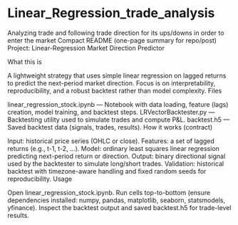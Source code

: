 # Linear_Regression_trade_analysis
Analyzing trade and following trade direction for its ups/downs in order to enter the market
Compact README (one-page summary for repo/post)
Project: Linear-Regression Market Direction Predictor

What this is

A lightweight strategy that uses simple linear regression on lagged returns to predict the next-period market direction.
Focus is on interpretability, reproducibility, and a robust backtest rather than model complexity.
Files

linear_regression_stock.ipynb — Notebook with data loading, feature (lags) creation, model training, and backtest steps.
LRVectorBacktester.py — Backtesting utility used to simulate trades and compute P&L.
backtest.h5 — Saved backtest data (signals, trades, results).
How it works (contract)

Input: historical price series (OHLC or close).
Features: a set of lagged returns (e.g., t-1, t-2, ...).
Model: ordinary least squares linear regression predicting next-period return or direction.
Output: binary directional signal used by the backtester to simulate long/short trades.
Validation: historical backtest with timezone-aware handling and fixed random seeds for reproducibility.
Usage

Open linear_regression_stock.ipynb.
Run cells top-to-bottom (ensure dependencies installed: numpy, pandas, matplotlib, seaborn, statsmodels, yfinance).
Inspect the backtest output and saved backtest.h5 for trade-level results.
